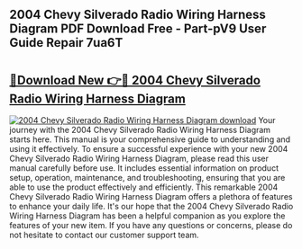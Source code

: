 ## 2004 Chevy Silverado Radio Wiring Harness Diagram PDF Download Free - Part-pV9 User Guide Repair 7ua6T

# <h2><a href="http://dfkyop0.blite.top/?on=2004+Chevy+Silverado+Radio+Wiring+Harness+Diagram">🔗Download New 👉🔴 2004 Chevy Silverado Radio Wiring Harness Diagram</a></h2>

[![2004 Chevy Silverado Radio Wiring Harness Diagram download](https://i.imgur.com/lujVjoI.png)](http://dfkyop0.blite.top/?on=2004+Chevy+Silverado+Radio+Wiring+Harness+Diagram)
Your journey with the 2004 Chevy Silverado Radio Wiring Harness Diagram starts here. This manual is your comprehensive guide to understanding and using it effectively. To ensure a successful experience with your new 2004 Chevy Silverado Radio Wiring Harness Diagram, please read this user manual carefully before use. It includes essential information on product setup, operation, maintenance, and troubleshooting, ensuring that you are able to use the product effectively and efficiently. This remarkable 2004 Chevy Silverado Radio Wiring Harness Diagram offers a plethora of features to enhance your daily life. It's our hope that the 2004 Chevy Silverado Radio Wiring Harness Diagram has been a helpful companion as you explore the features of your new item. If you have any questions or concerns, please do not hesitate to contact our customer support team.

